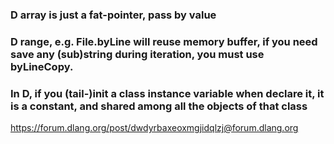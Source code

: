 ### D array is just a fat-pointer, pass by value

### D range, e.g. File.byLine will reuse memory buffer, if you need save any (sub)string during iteration, you must use byLineCopy.

### In D, if you (tail-)init a class instance variable when declare it, it is a constant, and shared among all the objects of that class

https://forum.dlang.org/post/dwdyrbaxeoxmgjidqlzj@forum.dlang.org
